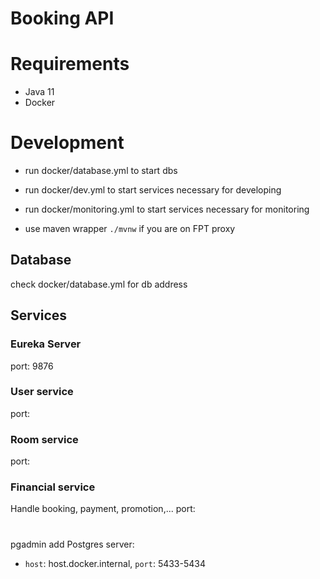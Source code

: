 # Booking API

# Requirements
- Java 11
- Docker

# Development
- run docker/database.yml to start dbs
- run docker/dev.yml to start services necessary for developing
- run docker/monitoring.yml to start services necessary for monitoring

- use maven wrapper `./mvnw` if you are on FPT proxy


## Database
check docker/database.yml for db address

## Services
### Eureka Server
port: 9876

### User service
port:


### Room service
port:

### Financial service
Handle booking, payment, promotion,...
port: 

# 
pgadmin add Postgres server:
- `host`: host.docker.internal, `port`: 5433-5434

